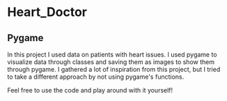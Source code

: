 # Heart_Doctor

## Pygame

In this project I used data on patients with heart issues. I used pygame to visualize data through classes and saving them as images to show them through pygame. I gathered a lot of inspiration from this project, but I tried to take a different approach by not using pygame's functions.  

Feel free to use the code and play around with it yourself!
